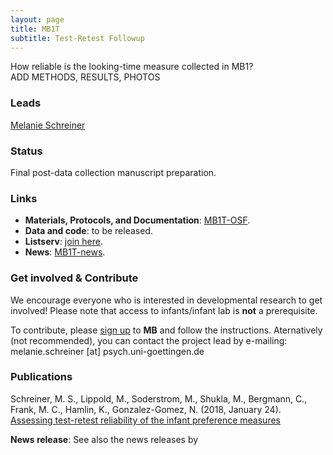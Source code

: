 ```yaml
---
layout: page
title: MB1T
subtitle: Test-Retest Followup
---
```


<!--
To-do:
- add Contributors (header)
- news release?
- Short description of the study (justification, methods, results WITH images/plots)
  - model: https://manyprimates.github.io/pilot/
-->

<!-- Description (300-word?) intro + method + result -->

How reliable is the looking-time measure collected in MB1?   
ADD METHODS, RESULTS, PHOTOS

### Leads

[Melanie Schreiner](https://www.psych.uni-goettingen.de/en/lang/team/schreiner-melanie)

### Status

Final post-data collection manuscript preparation.

### Links

* **Materials, Protocols, and Documentation**: [MB1T-OSF](https://osf.io/zeqka/).
* **Data and code**: to be released.
* **Listserv**: [join here](https://mailman.stanford.edu/mailman/listinfo/manybabies1).
* **News**: [MB1T-news]({{site.baseurl}}/tags/#MB1T).

### Get involved & Contribute

We encourage everyone who is interested in developmental research to get involved! Please note that access to infants/infant lab is **not** a prerequisite.  

To contribute, please [sign up]({{site.baseurl}}/sign_up_log_in/) to **MB** and follow the instructions. Aternatively (not recommended), you can contact the project lead by e-mailing: melanie.schreiner [at] psych.uni-goettingen.de

### Publications

Schreiner, M. S., Lippold, M., Soderstrom, M., Shukla, M., Bergmann, C., Frank, M. C., Hamlin, K., Gonzalez-Gomez, N. (2018, January 24). [Assessing test-retest reliability of the infant preference measures](https://osf.io/v5f8t)

<!-- Update -->
**News release**: See also the news releases by

